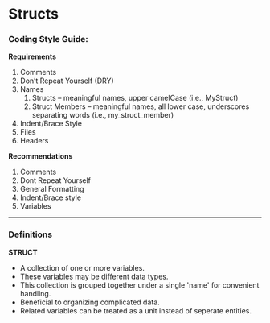 # Structs

### Coding Style Guide:


**Requirements**

1. Comments
2. Don’t Repeat Yourself (DRY)
3. Names
    1. Structs – meaningful names, upper camelCase (i.e., MyStruct)
    2. Struct Members – meaningful names, all lower case, underscores separating words (i.e., my_struct_member)
4. Indent/Brace Style
5. Files
6. Headers


**Recommendations**

1. Comments
2. Dont Repeat Yourself
3. General Formatting
4. Indent/Brace style
5. Variables

---

### Definitions

**STRUCT**

* A collection of one or more variables.
* These variables may be different data types.
* This collection is grouped together under a single 'name' for convenient handling.
* Beneficial to organizing complicated data.
* Related variables can be treated as a unit instead of seperate entities.

